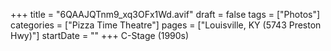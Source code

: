 +++
title = "6QAAJQTnm9_xq3OFx1Wd.avif"
draft = false
tags = ["Photos"]
categories = ["Pizza Time Theatre"]
pages = ["Louisville, KY (5743 Preston Hwy)"]
startDate = ""
+++
C-Stage (1990s)
